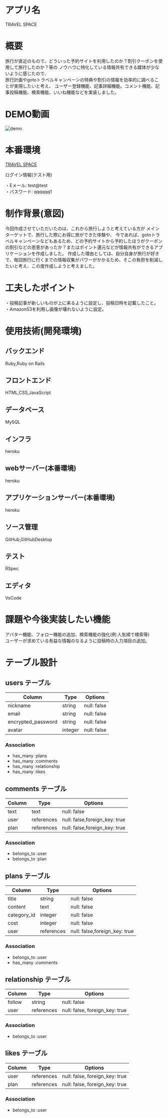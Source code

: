# アプリ名
TRAVEL SPACE

# 概要
旅行が直近のもので、どういった予約サイトを利用したのか？割引クーポンを使用して旅行したのか？等の
ノウハウに特化している情報共有できる媒体が少ないように感じたので、<br>
旅行計画やgotoトラベルキャンペーンの特典や割引の情報を効率的に調べることが実現したいと考え、
ユーザー登録機能、記事詳細機能。コメント機能、記事投稿機能、検索機能、いいね機能などを実装しました。

# DEMO動画
![demo](https://user-images.githubusercontent.com/73101963/102005378-ba30a300-3d5b-11eb-9166-e6f27f147d75.gif)


# 本番環境
[TRAVEL SPACE](https://poitora.herokuapp.com/ "TRAVEL SPACE")

ログイン情報(テスト用)

・Eメール: test@test<br>
・パスワード: qqqqqq1

# 制作背景(意図)
今回作成させていただいたのは、これから旅行しようと考えている方が
メインターゲットで、旅行した際にお得に旅ができた体験や、
今であれば、gotoトラベルキャンペーンなどもあるため、どの予約サイトから予約したほうがクーポンの割引などの恩恵があったか？またはポイント還元などが情報共有ができるアプリケーションを作成しました。
作成した理由としては、自分自身が旅行が好きで、毎回旅行に行くまでの情報収集がパワーがかかるため、そこの負担を削減したいと考え、この度作成しようと考えました。


# 工夫したポイント
・投稿記事が新しいものが上に来るように設定し、投稿日時を記載したこと。<br>
・AmazonS3を利用し画像が壊れないように設定。

# 使用技術(開発環境)

## バックエンド
Ruby,Ruby on Rails

## フロントエンド
HTML,CSS,JavaScript

## データベース
MySQL

## インフラ
heroku

## webサーバー(本番環境)
heroku

## アプリケーションサーバー(本番環境)
heroku

## ソース管理
GitHub,GitHubDesktop

## テスト
RSpec

## エディタ
VsCode

# 課題や今後実装したい機能
アバター機能、フォロー機能の追加、検索機能の強化(例:人気順で検索等)<br>
ユーザーが求めている有益な情報のなるように投稿時の入力項目の追加。

# テーブル設計

## users テーブル

| Column             | Type   | Options     |
| ----------------   | ------ | ----------- |
| nickname           | string | null: false |
| email              | string | null: false |
| encrypted_password | string | null: false |
| avatar             | integer| null: false |



### Association
- has_many :plans
- has_many :comments
- has_many :relationship
- has_many :likes



## comments テーブル

| Column            | Type       | Options                       |
| --------------    | ---------- | ----------------------------- |
| text              | text       | null: false                   |  
| user              | references | null: false,foreign_key: true |
| plan              | references | null: false,foreign_key: true |

### Association

- belongs_to :user
- belongs_to :plan



## plans テーブル

| Column           | Type       | Options                       |
| -----------------| ---------- | ----------------------------- |
| title            | string     | null: false                   |
| content          | text       | null: false                   |
| category_id      | integer    | null: false                   |
| cost             | integer    | null: false                   |
| user             | references | null: false,foreign_key: true |

### Association

- belongs_to :user
- has_many :comments

## relationship テーブル

| Column           | Type       | Options                        |
| -----------------| ---------- | -----------------------------  |
| follow           | string     | null: false                    |
| user             | references | null: false, foreign_key: true |

### Association

- belongs_to :user

## likes テーブル

| Column          | Type       | Options                        |
| -------------   | ---------- | ------------------------------ |
| user            | references | null: false, foreign_key: true |
| plan            | references | null: false, foreign_key: true |

### Association

- belongs_to :user
